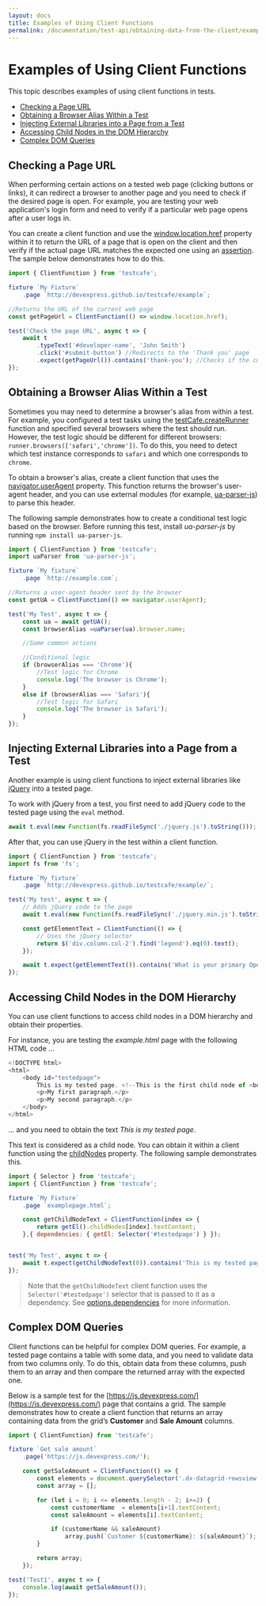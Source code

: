 ```yaml
---
layout: docs
title: Examples of Using Client Functions
permalink: /documentation/test-api/obtaining-data-from-the-client/examples-of-using-client-functions.html
---
```

# Examples of Using Client Functions

This topic describes examples of using client functions in tests.

* [Checking a Page URL](#checking-a-page-url)
* [Obtaining a Browser Alias Within a Test](#obtaining-a-browser-alias-within-a-test)
* [Injecting External Libraries into a Page from a Test](#injecting-external-libraries-into-a-page-from-a-test)
* [Accessing Child Nodes in the DOM Hierarchy](#accessing-child-nodes-in-the-dom-hierarchy)
* [Complex DOM Queries](#complex-dom-queries)

## Checking a Page URL

When performing certain actions on a tested web page (clicking buttons or links), it can redirect a browser to another page and you need to check if the desired page is open. For example, you are testing your web application's login form and need to verify if a particular web page opens after a user logs in.

You can create a client function and use the [window.location.href](https://www.w3schools.com/jsref/prop_loc_href.asp) property within it to return the URL of a page that is open on the client and then verify if the actual page URL matches the expected one using an [assertion](../assertions/README.md). The sample below demonstrates how to do this.

```js
import { ClientFunction } from 'testcafe';

fixture `My Fixture`
    .page `http://devexpress.github.io/testcafe/example`;

//Returns the URL of the current web page
const getPageUrl = ClientFunction(() => window.location.href);

test('Check the page URL', async t => {
    await t
        .typeText('#developer-name', 'John Smith')
        .click('#submit-button') //Redirects to the 'Thank you' page
        .expect(getPageUrl()).contains('thank-you'); //Checks if the current page URL contains the 'thank-you' string
});
```

## Obtaining a Browser Alias Within a Test

Sometimes you may need to determine a browser's alias from within a test. For example, you configured a test tasks using the [testCafe.createRunner](../../using-testcafe/programming-interface/testcafe.md#createrunner) function and specified several browsers where the test should run. However, the test logic should be different for different browsers: `runner.browsers(['safari','chrome'])`. To do this, you need to detect which test instance corresponds to `safari` and which one corresponds to `chrome`.

To obtain a browser's alias, create a client function that uses the [navigator.userAgent](https://www.w3schools.com/jsref/prop_nav_useragent.asp) property. This function returns the browser's user-agent header, and you can use external modules (for example, [ua-parser-js](https://github.com/faisalman/ua-parser-js)) to parse this header.

The following sample demonstrates how to create a conditional test logic based on the browser. Before running this test, install *ua-parser-js* by running `npm install ua-parser-js`.

```js
import { ClientFunction } from 'testcafe';
import uaParser from 'ua-parser-js';

fixture `My fixture`
    .page `http://example.com`;

//Returns a user-agent header sent by the browser
const getUA = ClientFunction(() => navigator.userAgent);

test('My Test', async t => {
    const ua = await getUA();
    const browserAlias =uaParser(ua).browser.name;

    //Some common actions

    //Conditional logic
    if (browserAlias === 'Chrome'){
        //Test logic for Chrome
        console.log('The browser is Chrome');
    }
    else if (browserAlias === 'Safari'){
        //Test logic for Safari
        console.log('The browser is Safari');
    }
});
```

## Injecting External Libraries into a Page from a Test

Another example is using client functions to inject external libraries like [jQuery](https://jquery.com/) into a tested page.

To work with jQuery from a test, you first need to add jQuery code to the tested page using the `eval` method.

```js
await t.eval(new Function(fs.readFileSync('./jquery.js').toString()));
```

After that,  you can use jQuery in the test within a client function.

```js
import { ClientFunction } from 'testcafe';
import fs from 'fs';

fixture `My fixture`
    .page `http://devexpress.github.io/testcafe/example/`;

test('My test', async t => {
    // Adds jQuery code to the page
    await t.eval(new Function(fs.readFileSync('./jquery.min.js').toString()));

    const getElementText = ClientFunction(() => {
        // Uses the jQuery selector
        return $('div.column.col-2').find('legend').eq(0).text();
    });

    await t.expect(getElementText()).contains('What is your primary Operating System');
});
```

## Accessing Child Nodes in the DOM Hierarchy

You can use client functions to access child nodes in a DOM hierarchy and obtain their properties.

For instance, you are testing the *example.html* page with the following HTML code ...

```js
<!DOCTYPE html>
<html>
    <body id="testedpage">
        This is my tested page. <!--This is the first child node of <body>-->
        <p>My first paragraph.</p>
        <p>My second paragraph.</p>
    </body>
</html>
```

... and you need to obtain the text *This is my tested page*.

This text is considered as a child node. You can obtain it within a client function using the [childNodes](https://developer.mozilla.org/en-US/docs/Web/API/Node/childNodes) property. The following sample demonstrates this.

```js
import { Selector } from 'testcafe';
import { ClientFunction } from 'testcafe';

fixture `My Fixture`
    .page `examplepage.html`;

    const getChildNodeText = ClientFunction(index => {
        return getEl().childNodes[index].textContent;
    },{ dependencies: { getEl: Selector('#testedpage') } });


test('My Test', async t => {
    await t.expect(getChildNodeText(0)).contains('This is my tested page.');
});
```

> Note that the `getChildNodeText` client function uses the `Selector('#testedpage')` selector that is passed to it as a dependency. See [options.dependencies](../obtaining-data-from-the-client.md#optionsdependencies) for more information.

## Complex DOM Queries

Client functions can be helpful for complex DOM queries. For example, a tested page contains a table with some data, and you need to validate data from two columns only. To do this, obtain data from these columns, push them to an array and then compare the returned array with the expected one.

Below is a sample test for the [https://js.devexpress.com/](https://js.devexpress.com/) page that contains a grid. The sample demonstrates how to create a client function that returns an array containing data from the grid’s **Customer** and **Sale Amount** columns.

```js
import { ClientFunction} from 'testcafe';

fixture `Get sale amount`
    .page('https://js.devexpress.com/');

    const getSaleAmount = ClientFunction(() => {
        const elements = document.querySelector('.dx-datagrid-rowsview').querySelectorAll('td:nth-child(3),td:nth-child(7)');
        const array = [];

        for (let i = 0; i <= elements.length - 2; i+=2) {
            const customerName  = elements[i+1].textContent;
            const saleAmount = elements[i].textContent;

            if (customerName && saleAmount)
                array.push(`Customer ${customerName}: ${saleAmount}`);
        }

        return array;
    });

test('Test1', async t => {
    console.log(await getSaleAmount());
});
```